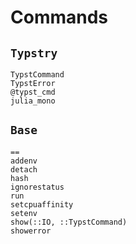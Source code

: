 
# Commands

## `Typstry`

```@docs
TypstCommand
TypstError
@typst_cmd
julia_mono
```

## `Base`

```@docs
==
addenv
detach
hash
ignorestatus
run
setcpuaffinity
setenv
show(::IO, ::TypstCommand)
showerror
```
